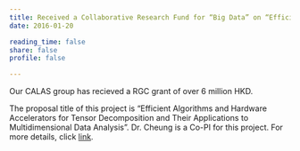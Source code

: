```yaml
---
title: Received a Collaborative Research Fund for “Big Data” on “Efficient Algorithms and Hardware Accelerators for Tensor Decomposition and Their Applications to Multidimensional Data Analysis”
date: 2016-01-20

reading_time: false
share: false
profile: false

---
```

Our CALAS group has recieved a RGC grant of over 6 million HKD.
<!--more-->

The proposal title of this project is “Efficient Algorithms and Hardware Accelerators for Tensor Decomposition and Their Applications to Multidimensional Data Analysis”. Dr. Cheung is a Co-PI for this project.  For more details, click [link](http://www.ugc.edu.hk/eng/rgc/result/other/15-16.htm).